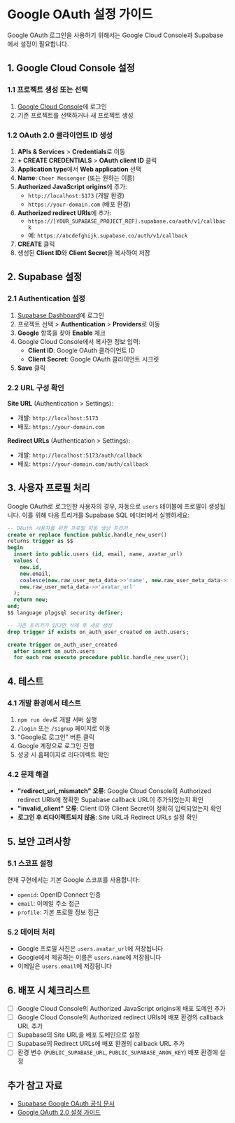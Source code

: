 # Google OAuth 설정 가이드

Google OAuth 로그인을 사용하기 위해서는 Google Cloud Console과 Supabase에서 설정이 필요합니다.

## 1. Google Cloud Console 설정

### 1.1 프로젝트 생성 또는 선택

1. [Google Cloud Console](https://console.cloud.google.com/)에 로그인
2. 기존 프로젝트를 선택하거나 새 프로젝트 생성

### 1.2 OAuth 2.0 클라이언트 ID 생성

1. **APIs & Services** > **Credentials**로 이동
2. **+ CREATE CREDENTIALS** > **OAuth client ID** 클릭
3. **Application type**에서 **Web application** 선택
4. **Name**: `Cheer Messenger` (또는 원하는 이름)
5. **Authorized JavaScript origins**에 추가:
   - `http://localhost:5173` (개발 환경)
   - `https://your-domain.com` (배포 환경)
6. **Authorized redirect URIs**에 추가:
   - `https://[YOUR_SUPABASE_PROJECT_REF].supabase.co/auth/v1/callback`
   - 예: `https://abcdefghijk.supabase.co/auth/v1/callback`
7. **CREATE** 클릭
8. 생성된 **Client ID**와 **Client Secret**을 복사하여 저장

## 2. Supabase 설정

### 2.1 Authentication 설정

1. [Supabase Dashboard](https://supabase.com/dashboard)에 로그인
2. 프로젝트 선택 > **Authentication** > **Providers**로 이동
3. **Google** 항목을 찾아 **Enable** 체크
4. Google Cloud Console에서 복사한 정보 입력:
   - **Client ID**: Google OAuth 클라이언트 ID
   - **Client Secret**: Google OAuth 클라이언트 시크릿
5. **Save** 클릭

### 2.2 URL 구성 확인

**Site URL** (Authentication > Settings):

- 개발: `http://localhost:5173`
- 배포: `https://your-domain.com`

**Redirect URLs** (Authentication > Settings):

- 개발: `http://localhost:5173/auth/callback`
- 배포: `https://your-domain.com/auth/callback`

## 3. 사용자 프로필 처리

Google OAuth로 로그인한 사용자의 경우, 자동으로 `users` 테이블에 프로필이 생성됩니다. 이를 위해 다음 트리거를 Supabase SQL 에디터에서 실행하세요:

```sql
-- OAuth 사용자를 위한 프로필 자동 생성 트리거
create or replace function public.handle_new_user()
returns trigger as $$
begin
  insert into public.users (id, email, name, avatar_url)
  values (
    new.id,
    new.email,
    coalesce(new.raw_user_meta_data->>'name', new.raw_user_meta_data->>'full_name', split_part(new.email, '@', 1)),
    new.raw_user_meta_data->>'avatar_url'
  );
  return new;
end;
$$ language plpgsql security definer;

-- 기존 트리거가 있다면 삭제 후 새로 생성
drop trigger if exists on_auth_user_created on auth.users;

create trigger on_auth_user_created
  after insert on auth.users
  for each row execute procedure public.handle_new_user();
```

## 4. 테스트

### 4.1 개발 환경에서 테스트

1. `npm run dev`로 개발 서버 실행
2. `/login` 또는 `/signup` 페이지로 이동
3. "Google로 로그인" 버튼 클릭
4. Google 계정으로 로그인 진행
5. 성공 시 홈페이지로 리다이렉트 확인

### 4.2 문제 해결

- **"redirect_uri_mismatch" 오류**: Google Cloud Console의 Authorized redirect URIs에 정확한 Supabase callback URL이 추가되었는지 확인
- **"invalid_client" 오류**: Client ID와 Client Secret이 정확히 입력되었는지 확인
- **로그인 후 리다이렉트되지 않음**: Site URL과 Redirect URLs 설정 확인

## 5. 보안 고려사항

### 5.1 스코프 설정

현재 구현에서는 기본 Google 스코프를 사용합니다:

- `openid`: OpenID Connect 인증
- `email`: 이메일 주소 접근
- `profile`: 기본 프로필 정보 접근

### 5.2 데이터 처리

- Google 프로필 사진은 `users.avatar_url`에 저장됩니다
- Google에서 제공하는 이름은 `users.name`에 저장됩니다
- 이메일은 `users.email`에 저장됩니다

## 6. 배포 시 체크리스트

- [ ] Google Cloud Console의 Authorized JavaScript origins에 배포 도메인 추가
- [ ] Google Cloud Console의 Authorized redirect URIs에 배포 환경의 callback URL 추가
- [ ] Supabase의 Site URL을 배포 도메인으로 설정
- [ ] Supabase의 Redirect URLs에 배포 환경의 callback URL 추가
- [ ] 환경 변수 (`PUBLIC_SUPABASE_URL`, `PUBLIC_SUPABASE_ANON_KEY`) 배포 환경에 설정

## 추가 참고 자료

- [Supabase Google OAuth 공식 문서](https://supabase.com/docs/guides/auth/social-login/auth-google)
- [Google OAuth 2.0 설정 가이드](https://developers.google.com/identity/protocols/oauth2)
